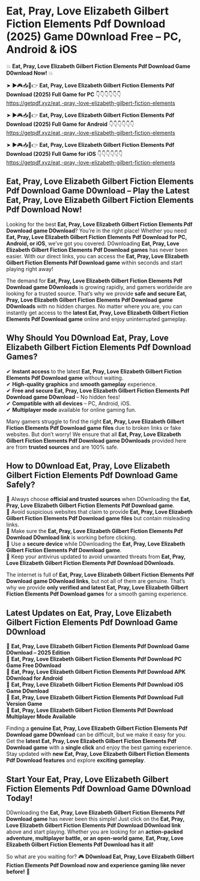 # Eat, Pray, Love Elizabeth Gilbert Fiction Elements Pdf Download (2025) Game D0wnload Free – PC, Android & iOS

💥 **Eat, Pray, Love Elizabeth Gilbert Fiction Elements Pdf Download Game D0wnload Now!** 💥  

➤ ►🎮📥📱👉 **Eat, Pray, Love Elizabeth Gilbert Fiction Elements Pdf Download (2025) Full Game for PC** 👇👇👇👇👇👇  
https://getpdf.xyz/eat,-pray,-love-elizabeth-gilbert-fiction-elements  

➤ ►🎮📥📱👉 **Eat, Pray, Love Elizabeth Gilbert Fiction Elements Pdf Download (2025) Full Game for Android** 👇👇👇👇👇👇  
https://getpdf.xyz/eat,-pray,-love-elizabeth-gilbert-fiction-elements  

➤ ►🎮📥📱👉 **Eat, Pray, Love Elizabeth Gilbert Fiction Elements Pdf Download (2025) Full Game for iOS** 👇👇👇👇👇👇  
https://getpdf.xyz/eat,-pray,-love-elizabeth-gilbert-fiction-elements  

## Eat, Pray, Love Elizabeth Gilbert Fiction Elements Pdf Download Game D0wnload – Play the Latest Eat, Pray, Love Elizabeth Gilbert Fiction Elements Pdf Download Now!

Looking for the best **Eat, Pray, Love Elizabeth Gilbert Fiction Elements Pdf Download game D0wnload**? You’re in the right place! Whether you need **Eat, Pray, Love Elizabeth Gilbert Fiction Elements Pdf Download for PC, Android, or iOS**, we’ve got you covered. D0wnloading **Eat, Pray, Love Elizabeth Gilbert Fiction Elements Pdf Download games** has never been easier. With our direct links, you can access the **Eat, Pray, Love Elizabeth Gilbert Fiction Elements Pdf Download game** within seconds and start playing right away!  

The demand for **Eat, Pray, Love Elizabeth Gilbert Fiction Elements Pdf Download game D0wnloads** is growing rapidly, and gamers worldwide are looking for a trusted source. That’s why we provide **safe and secure Eat, Pray, Love Elizabeth Gilbert Fiction Elements Pdf Download game D0wnloads** with no hidden charges. No matter where you are, you can instantly get access to the **latest Eat, Pray, Love Elizabeth Gilbert Fiction Elements Pdf Download game** online and enjoy uninterrupted gameplay.  

## **Why Should You D0wnload Eat, Pray, Love Elizabeth Gilbert Fiction Elements Pdf Download Games?**  

✔ **Instant access** to the latest **Eat, Pray, Love Elizabeth Gilbert Fiction Elements Pdf Download game** without waiting.  
✔ **High-quality graphics** and **smooth gameplay** experience.  
✔ **Free and secure Eat, Pray, Love Elizabeth Gilbert Fiction Elements Pdf Download game D0wnload** – No hidden fees!  
✔ **Compatible with all devices** – PC, Android, iOS.  
✔ **Multiplayer mode** available for online gaming fun.  

Many gamers struggle to find the right **Eat, Pray, Love Elizabeth Gilbert Fiction Elements Pdf Download game files** due to broken links or fake websites. But don’t worry! We ensure that all **Eat, Pray, Love Elizabeth Gilbert Fiction Elements Pdf Download game D0wnloads** provided here are from **trusted sources** and are 100% safe.  

## **How to D0wnload Eat, Pray, Love Elizabeth Gilbert Fiction Elements Pdf Download Game Safely?**  

📌 Always choose **official and trusted sources** when D0wnloading the **Eat, Pray, Love Elizabeth Gilbert Fiction Elements Pdf Download game**.  
📌 Avoid suspicious websites that claim to provide **Eat, Pray, Love Elizabeth Gilbert Fiction Elements Pdf Download game files** but contain misleading links.  
📌 Make sure the **Eat, Pray, Love Elizabeth Gilbert Fiction Elements Pdf Download D0wnload link** is working before clicking.  
📌 Use a **secure device** while D0wnloading the **Eat, Pray, Love Elizabeth Gilbert Fiction Elements Pdf Download game**.  
📌 Keep your antivirus updated to avoid unwanted threats from **Eat, Pray, Love Elizabeth Gilbert Fiction Elements Pdf Download D0wnloads**.  

The internet is full of **Eat, Pray, Love Elizabeth Gilbert Fiction Elements Pdf Download game D0wnload links**, but not all of them are genuine. That’s why we provide **only verified and latest Eat, Pray, Love Elizabeth Gilbert Fiction Elements Pdf Download games** for a smooth gaming experience.  

## **Latest Updates on Eat, Pray, Love Elizabeth Gilbert Fiction Elements Pdf Download Game D0wnload**  

🔹 **Eat, Pray, Love Elizabeth Gilbert Fiction Elements Pdf Download Game D0wnload – 2025 Edition**  
🔹 **Eat, Pray, Love Elizabeth Gilbert Fiction Elements Pdf Download PC Game Free D0wnload**  
🔹 **Eat, Pray, Love Elizabeth Gilbert Fiction Elements Pdf Download APK D0wnload for Android**  
🔹 **Eat, Pray, Love Elizabeth Gilbert Fiction Elements Pdf Download iOS Game D0wnload**  
🔹 **Eat, Pray, Love Elizabeth Gilbert Fiction Elements Pdf Download Full Version Game**  
🔹 **Eat, Pray, Love Elizabeth Gilbert Fiction Elements Pdf Download Multiplayer Mode Available**  

Finding a **genuine Eat, Pray, Love Elizabeth Gilbert Fiction Elements Pdf Download game D0wnload** can be difficult, but we make it easy for you. Get the **latest Eat, Pray, Love Elizabeth Gilbert Fiction Elements Pdf Download game** with a **single click** and enjoy the best gaming experience. Stay updated with **new Eat, Pray, Love Elizabeth Gilbert Fiction Elements Pdf Download features** and explore **exciting gameplay**.  

## **Start Your Eat, Pray, Love Elizabeth Gilbert Fiction Elements Pdf Download Game D0wnload Today!**  

D0wnloading the **Eat, Pray, Love Elizabeth Gilbert Fiction Elements Pdf Download game** has never been this simple! Just click on the **Eat, Pray, Love Elizabeth Gilbert Fiction Elements Pdf Download D0wnload link** above and start playing. Whether you are looking for an **action-packed adventure, multiplayer battle, or an open-world game**, **Eat, Pray, Love Elizabeth Gilbert Fiction Elements Pdf Download has it all!**  

So what are you waiting for? 🎮 **D0wnload Eat, Pray, Love Elizabeth Gilbert Fiction Elements Pdf Download now and experience gaming like never before!** 🚀  
